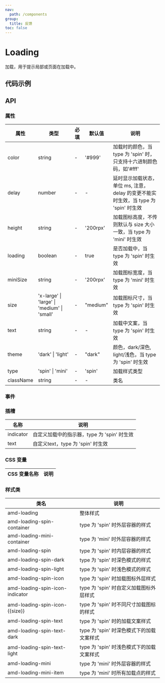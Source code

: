 ```yaml
---
nav:
  path: /components
group:
  title: 反馈
toc: false
---
```


# Loading
加载，用于提示局部或页面在加载中。

## 代码示例
<code src='../../demo/pages/Loading'></code>
## API 


### 属性 


| 属性 | 类型 | 必填 | 默认值 | 说明 |
| -----|-----|-----|-----|----- |
| color | string | - | '#999' | 加载时的颜色，当 type 为 'spin' 时，只支持十六进制颜色码，如'#fff' |
| delay | number | - | - | 延时显示加载状态，单位 ms, 注意，delay 的变更不能实时生效，当 type 为 'spin' 时生效 |
| height | string | - | '200rpx' | 加载图标高度，不传则默认与 size 大小一致，当 type 为 'mini' 时生效 |
| loading | boolean | - | true | 是否加载中，当 type 为 'spin' 时生效 |
| miniSize | string | - | '200rpx' | 加载图标宽度，当 type 为 'mini' 时生效 |
| size | 'x-large' &verbar; 'large' &verbar; 'medium' &verbar; 'small' | - | "medium" | 加载图标尺寸，当 type 为 'spin' 时生效 |
| text | string | - | - | 加载中文案，当 type 为 'spin' 时生效 |
| theme | 'dark' &verbar; 'light' | - | "dark" | 颜色，dark/深色, light/浅色，当 type 为 'spin' 时生效 |
| type | 'spin' &verbar; 'mini' | - | 'spin' | 加载样式类型 |
| className | string | - | - | 类名 |

### 事件 

### 插槽
| 名称 | 说明 |
| ----|----|
| indicator | 自定义加载中的指示器，type 为 'spin' 时生效 |
| text | 自定义text，type 为 'spin' 时生效 |

### CSS 变量 

| CSS 变量名称 | 说明 |
| -----|----- |
### 样式类 

| 类名 | 说明 |
| -----|----- |
| amd-loading | 整体样式 |
| amd-loading-spin-container | type 为 'spin' 时外层容器的样式 |
| amd-loading-mini-container | type 为 'mini' 时外层容器的样式 |
| amd-loading-spin | type 为 'spin' 时内层容器的样式 |
| amd-loading-spin-dark | type 为 'spin' 时深色模式的样式 |
| amd-loading-spin-light | type 为 'spin' 时浅色模式的样式 |
| amd-loading-spin-icon | type 为 'spin' 时加载图标外层样式 |
| amd-loading-spin-icon-indicator | type 为 'spin' 时自定义加载图标外层样式 |
| amd-loading-spin-icon-{{size}} | type 为 'spin' 时不同尺寸加载图标的样式 |
| amd-loading-spin-text | type 为 'spin' 时的加载文案样式 |
| amd-loading-spin-text-dark | type 为 'spin' 时深色模式下的加载文案样式 |
| amd-loading-spin-text-light | type 为 'spin' 时浅色模式下的加载文案样式 |
| amd-loading-mini | type 为 'mini' 时外层容器的样式 |
| amd-loading-mini-item | type 为 'mini' 时所有加载点的样式 |


